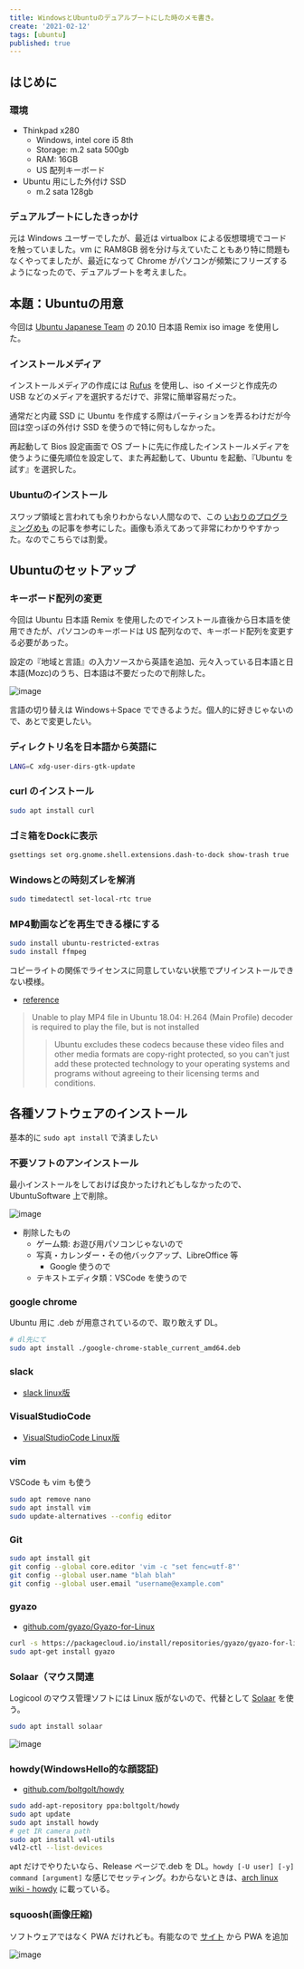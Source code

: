 ```yaml
---
title: WindowsとUbuntuのデュアルブートにした時のメモ書き。
create: '2021-02-12'
tags: [ubuntu]
published: true
---
```


## はじめに

### 環境

- Thinkpad x280
  - Windows, intel core i5 8th
  - Storage: m.2 sata 500gb
  - RAM: 16GB
  - US 配列キーボード
- Ubuntu 用にした外付け SSD
  - m.2 sata 128gb

### デュアルブートにしたきっかけ

元は Windows ユーザーでしたが、最近は virtualbox による仮想環境でコードを触っていました。vm に RAM8GB 弱を分け与えていたこともあり特に問題もなくやってましたが、最近になって Chrome がパソコンが頻繁にフリーズするようになったので、デュアルブートを考えました。

## 本題：Ubuntuの用意

今回は [Ubuntu Japanese Team](https://www.ubuntulinux.jp/) の 20.10 日本語 Remix iso image を使用した。

### インストールメディア

インストールメディアの作成には [Rufus](https://rufus.ie/ja_JP.html) を使用し、iso イメージと作成先の USB などのメディアを選択するだけで、非常に簡単容易だった。

通常だと内蔵 SSD に Ubuntu を作成する際はパーティションを弄るわけだが今回は空っぽの外付け SSD を使うので特に何もしなかった。

再起動して Bios 設定画面で OS ブートに先に作成したインストールメディアを使うように優先順位を設定して、また再起動して、Ubuntu を起動、『Ubuntu を試す』を選択した。

### Ubuntuのインストール

スワップ領域と言われても余りわからない人間なので、この [いおりのプログラミングめも](http://fanblogs.jp/iorisprogramming/archive/17/0) の記事を参考にした。画像も添えてあって非常にわかりやすかった。なのでこちらでは割愛。

## Ubuntuのセットアップ

### キーボード配列の変更

今回は Ubuntu 日本語 Remix を使用したのでインストール直後から日本語を使用できたが、パソコンのキーボードは US 配列なので、キーボード配列を変更する必要があった。

設定の『地域と言語』の入力ソースから英語を追加、元々入っている日本語と日本語(Mozc)のうち、日本語は不要だったので削除した。

![image](https://i.imgur.com/jfhBkpy.png)

言語の切り替えは Windows＋Space でできるようだ。個人的に好きじゃないので、あとで変更したい。

### ディレクトリ名を日本語から英語に

```sh
LANG=C xdg-user-dirs-gtk-update
```

### curl のインストール

```sh
sudo apt install curl
```

### ゴミ箱をDockに表示

```sh
gsettings set org.gnome.shell.extensions.dash-to-dock show-trash true 
```

### Windowsとの時刻ズレを解消

```sh
sudo timedatectl set-local-rtc true
```

### MP4動画などを再生できる様にする

```sh
sudo install ubuntu-restricted-extras
sudo install ffmpeg
```

コピーライトの関係でライセンスに同意していない状態でプリインストールできない模様。

- [reference](https://ourcodeworld.com/articles/read/980/unable-to-play-mp4-file-in-ubuntu-18-04-h-264-main-profile-decoder-is-required-to-play-the-file-but-is-not-installed#:~:text=Ubuntu%20excludes%20these%20codecs%20because,their%20licensing%20terms%20and%20conditions.)

> Unable to play MP4 file in Ubuntu 18.04: H.264 (Main Profile) decoder is required to play the file, but is not installed
>> Ubuntu excludes these codecs because these video files and other media formats are copy-right protected, so you can't just add these protected technology to your operating systems and programs without agreeing to their licensing terms and conditions.

## 各種ソフトウェアのインストール

基本的に `sudo apt install` で済ましたい

### 不要ソフトのアンインストール

最小インストールをしておけば良かったけれどもしなかったので、UbuntuSoftware 上で削除。

![image](https://i.imgur.com/ozMQiVC.png)

- 削除したもの
  - ゲーム類: お遊び用パソコンじゃないので
  - 写真・カレンダー・その他バックアップ、LibreOffice 等
    - Google 使うので
  - テキストエディタ類：VSCode を使うので

### google chrome

Ubuntu 用に .deb が用意されているので、取り敢えず DL。

```sh
# dl先にて
sudo apt install ./google-chrome-stable_current_amd64.deb
```

### slack

- [slack linux版](https://slack.com/intl/ja-jp/downloads/linux)

### VisualStudioCode

- [VisualStudioCode Linux版](https://code.visualstudio.com/download)

### vim

VSCode も vim も使う

```sh
sudo apt remove nano
sudo apt install vim
sudo update-alternatives --config editor
```

### Git

```sh
sudo apt install git
git config --global core.editor 'vim -c "set fenc=utf-8"'
git config --global user.name "blah blah"
git config --global user.email "username@example.com"
```

### gyazo

- [github.com/gyazo/Gyazo-for-Linux](https://github.com/gyazo/Gyazo-for-Linux)

```sh
curl -s https://packagecloud.io/install/repositories/gyazo/gyazo-for-linux/script.deb.sh | sudo bash
sudo apt-get install gyazo
```

### Solaar（マウス関連

Logicool のマウス管理ソフトには Linux 版がないので、代替として [Solaar](https://pwr-solaar.github.io/Solaar/) を使う。

```sh
sudo apt install solaar
```

![image](https://i.imgur.com/Tbeo8cy.png)

### howdy(WindowsHello的な顔認証)

- [github.com/boltgolt/howdy](https://github.com/boltgolt/howdy)

```sh
sudo add-apt-repository ppa:boltgolt/howdy
sudo apt update
sudo apt install howdy
# get IR camera path
sudo apt install v4l-utils
v4l2-ctl --list-devices
```

apt だけでやりたいなら、Release ページで.deb を DL。`howdy [-U user] [-y] command [argument]` な感じでセッティング。わからないときは、[arch linux wiki - howdy](https://wiki.archlinux.org/index.php/Howdy#Add_correct_IR_sensor) に載っている。

### squoosh(画像圧縮)

ソフトウェアではなく PWA だけれども。有能なので [サイト](https://squoosh.app/) から PWA を追加

![image](https://i.imgur.com/ROQt0fa.png)
